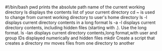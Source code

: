 #!/bin/bash
pwd prints the absolute path name of the current working directory
ls displays the contents list of your current directory
cd ~ is used to change from current working directory to user's home directory
ls -l displays current directory contents in a long format
ls -a -l displays current directory contents, including hidden files (starting with .). Use the long format.
ls -lan displays current directory contents,long format,with user and group IDs displayed numerically and hidden files
mkdir Create a script that creates a directory
mv moves files from one directory to another
